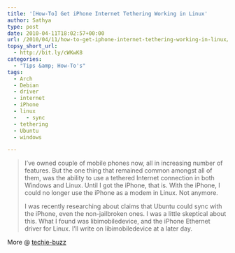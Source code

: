 ```yaml
---
title: '[How-To] Get iPhone Internet Tethering Working in Linux'
author: Sathya
type: post
date: 2010-04-11T18:02:57+00:00
url: /2010/04/11/how-to-get-iphone-internet-tethering-working-in-linux/
topsy_short_url:
  - http://bit.ly/cWKwK8
categories:
  - "Tips &amp; How-To's"
tags:
  - Arch
  - Debian
  - driver
  - internet
  - iPhone
  - linux
  -   - sync
  - tethering
  - Ubuntu
  - windows

---
```

> I&#8217;ve owned couple of mobile phones now, all in increasing number of features. But the one thing that remained common amongst all of them, was the ability to use a tethered Internet connection in both Windows and Linux. Until I got the iPhone, that is. With the iPhone, I could no longer use the iPhone as a modem in Linux. Not anymore.
> 
> I was recently researching about claims that Ubuntu could sync with the iPhone, even the non-jailbroken ones. I was a little skeptical about this. What I found was libimobiledevice, and the iPhone Ethernet driver for Linux. I&#8217;ll write on libimobiledevice at a later day.

More @ [techie-buzz][1]

 [1]: http://techie-buzz.com/linux-tips/getting-iphone-internet-tethering-working-in-linux.html